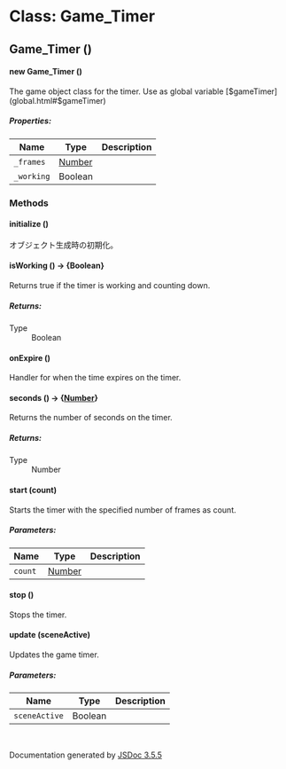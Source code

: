 # Class: Game_Timer

## Game_Timer ()

#### new Game_Timer ()

The game object class for the timer. Use as global variable [$gameTimer](global.html#$gameTimer)

##### Properties:

| Name | Type | Description |
| --- | --- | --- |
| `_frames` | [Number](Number.html) |  |
| `_working` | Boolean |  |

<dl>
</dl>

### Methods

#### initialize ()

 オブジェクト生成時の初期化。
<dl>
</dl>

#### isWorking () → {Boolean}

Returns true if the timer is working and counting down.
<dl>
</dl>

##### Returns:

<dl>
                <dt> Type </dt>
                <dd>
                    <span>Boolean</span>
                </dd>
            </dl>

#### onExpire ()

Handler for when the time expires on the timer.
<dl>
</dl>

#### seconds () → {[Number](Number.html)}

Returns the number of seconds on the timer.
<dl>
</dl>

##### Returns:

<dl>
                <dt> Type </dt>
                <dd>
                    <span><a>Number</a></span>
                </dd>
            </dl>

#### start (count)

Starts the timer with the specified number of frames as count.

##### Parameters:

| Name | Type | Description |
| --- | --- | --- |
| `count` | [Number](Number.html) |  |

<dl>
</dl>

#### stop ()

Stops the timer.
<dl>
</dl>

#### update (sceneActive)

Updates the game timer.

##### Parameters:

| Name | Type | Description |
| --- | --- | --- |
| `sceneActive` | Boolean |  |

<dl>
</dl>
 <br>

  Documentation generated by [JSDoc 3.5.5](https://github.com/jsdoc3/jsdoc)
